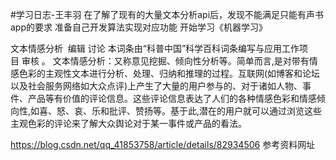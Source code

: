 #学习日志-王丰羽
在了解了现有的大量文本分析api后，发现不能满足只能有声书app的要求
准备自己开发算法实现对应功能
开始学习《机器学习》

文本情感分析
 编辑 讨论
本词条由“科普中国”科学百科词条编写与应用工作项目 审核 。
文本情感分析：又称意见挖掘、倾向性分析等。简单而言,是对带有情感色彩的主观性文本进行分析、处理、归纳和推理的过程。互联网(如博客和论坛以及社会服务网络如大众点评)上产生了大量的用户参与的、对于诸如人物、事件、产品等有价值的评论信息。这些评论信息表达了人们的各种情感色彩和情感倾向性,如喜、怒、哀、乐和批评、赞扬等。基于此,潜在的用户就可以通过浏览这些主观色彩的评论来了解大众舆论对于某一事件或产品的看法。

https://blog.csdn.net/qq_41853758/article/details/82934506 参考资料网址